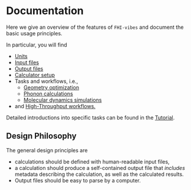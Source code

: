 Documentation
===

Here we give an overview of the features of `FHI-vibes` and document the basic usage principles.

In particular, you will find

- [Units](units.md)
- [Input files](input_files.md)
- [Output files](output_files.md)
- [Calculator setup](calculator_setup.md)
- Tasks and workflows, i.e.,
    - [Geometry optimization](relaxation.md)
    - [Phonon calculations](phonopy.md)
    - [Molecular dynamics simulations](md.md)
- and [High-Throughput workflows.](../High_Throughput/Documentation/0_overview.md)

Detailed introductions into specific tasks can be found in the [Tutorial](../Tutorial/0_intro.md).



## Design Philosophy

The general design principles are

- calculations should be defined with human-readable input files,
- a calculation should produce a self-contained output file that _includes_ metadata describing the calculation, as well as the calculated results.
- Output files should be easy to parse by a computer.
